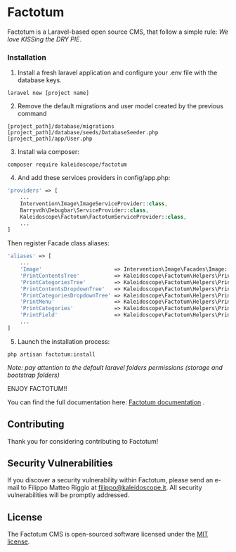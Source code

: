 # Factotum
Factotum is a Laravel-based open source CMS, that follow a simple rule:
_We love KISSing the DRY PIE_.

### Installation

1. Install a fresh laravel application and configure your .env file with the database keys.
```
laravel new [project name]
```

2. Remove the default migrations and user model created by the previous command
```
[project_path]/database/migrations
[project_path]/database/seeds/DatabaseSeeder.php
[project_path]/app/User.php
```

3. Install wia composer:
```
composer require kaleidoscope/factotum
```

4. And add these services providers in config/app.php:
```php
'providers' => [
    ...
    Intervention\Image\ImageServiceProvider::class,
    Barryvdh\Debugbar\ServiceProvider::class,
    Kaleidoscope\Factotum\FactotumServiceProvider::class,
    ...
]
```

Then register Facade class aliases:

```php
'aliases' => [
    ...
    'Image'                       => Intervention\Image\Facades\Image::class,
    'PrintContentsTree'           => Kaleidoscope\Factotum\Helpers\PrintContentsTreeHelper::class,
    'PrintCategoriesTree'         => Kaleidoscope\Factotum\Helpers\PrintCategoriesTreeHelper::class,
    'PrintContentsDropdownTree'   => Kaleidoscope\Factotum\Helpers\PrintContentsDropdownTreeHelper::class,
    'PrintCategoriesDropdownTree' => Kaleidoscope\Factotum\Helpers\PrintCategoriesDropdownTreeHelper::class,
    'PrintMenu'                   => Kaleidoscope\Factotum\Helpers\PrintMenuHelper::class,
    'PrintCategories'             => Kaleidoscope\Factotum\Helpers\PrintCategoriesHelper::class,
    'PrintField'                  => Kaleidoscope\Factotum\Helpers\PrintFieldHelper::class,
    ...
]
```

5. Launch the installation process:
```
php artisan factotum:install
```

_Note: pay attention to the default laravel folders permissions (storage and bootstrap folders)_

ENJOY FACTOTUM!!

You can find the full documentation here: [Factotum documentation](https://factotum.kaleidoscope.it/docs) .


## Contributing

Thank you for considering contributing to Factotum!

## Security Vulnerabilities

If you discover a security vulnerability within Factotum, please send an e-mail to Filippo Matteo Riggio at filippo@kaleidoscope.it. All security vulnerabilities will be promptly addressed.

## License

The Factotum CMS is open-sourced software licensed under the [MIT license](http://opensource.org/licenses/MIT).